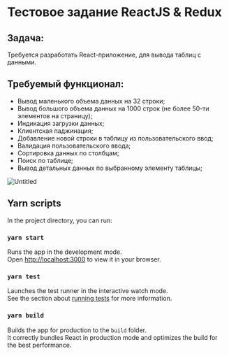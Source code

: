 # Тестовое задание ReactJS & Redux

## Задача:
Требуется разработать React-приложение, для вывода таблиц с данными.

## Требуемый функционал:
* Вывод маленького объема данных на 32 строки;
* Вывод большого объема данных на 1000 строк (не более 50-ти элементов на страницу);
* Индикация загрузки данных;
* Клиентская паджинация;
* Добавление новой строки в таблицу из пользовательского ввод;
* Валидация пользовательского ввода;
* Сортировка данных по столбцам;
* Поиск по таблице;
* Вывод детальных данных по выбранному элементу таблицы;

![Untitled](https://user-images.githubusercontent.com/79412122/147670886-366f4996-c48b-4bdd-81be-b3c025f83ac0.png)

## Yarn scripts

In the project directory, you can run:

### `yarn start`

Runs the app in the development mode.\
Open [http://localhost:3000](http://localhost:3000) to view it in your browser.

### `yarn test`

Launches the test runner in the interactive watch mode.\
See the section about [running tests](https://facebook.github.io/create-react-app/docs/running-tests) for more information.

### `yarn build`

Builds the app for production to the `build` folder.\
It correctly bundles React in production mode and optimizes the build for the best performance.
